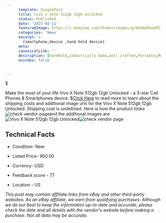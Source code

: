 ```yaml
---
      template: SinglePost
      title: vivo x note 512gb 12gb unlocked
      status: Published
      date: '2023-02-11'
      featuredImage: https://i.ebayimg.com/thumbs/images/g/bOoAAOSwpMZj49Xd/s-l225.jpg
      categories: 'News'
      excerpt: >-
        [smartphone,device ,hand held device]
      meta:
      canonicalLink: ''
      description: [handheld,industrially made,well crafted,Portable,Mobile,Compact,Convenient,Lightweight,Maneuverable,Man-portable,Miniature,Carriable,Hand-held,Light,Holdable,Transportable,Mobile device,Pocket-sized,On-the-go,Wireless,Cordless,Compact size,Convenient size, smartphone,device ,hand held device]
      noindex: false
      
        
---
```

$

Make the most of your life Vivo X Note 512gb 12gb Unlocked - a 3-star Cell Phones & Smartphones device.
$[Click Here](https://www.ebay.com/itm/225407848636?hash=item347b5ad0bc%3Ag%3AbOoAAOSwpMZj49Xd&mkevt=1&mkcid=1&mkrid=711-53200-19255-0&campid=%253CePNCampaignId%253E&customid=%253CreferenceId%253E&toolid=10049) to read more to learn about the shipping costs and additional image urls for the Vivo X Note 512gb 12gb Unlocked. Shipping cost is undefined. Here is how the product looks ![check vendor page](https://i.ebayimg.com/thumbs/images/g/bOoAAOSwpMZj49Xd/s-l225.jpg)and the additional images are![Vivo X Note 512gb 12gb Unlocked](https://i.ebayimg.com/images/g/bOoAAOSwpMZj49Xd/s-l1600.jpg)![check vendor page](https://origin-galleryplus.ebayimg.com/ws/web/225407848636_2_0_1/225x225.jpg,https://origin-galleryplus.ebayimg.com/ws/web/225407848636_3_0_1/225x225.jpg,https://origin-galleryplus.ebayimg.com/ws/web/225407848636_4_0_1/225x225.jpg)



 ## Technical Facts 



     
      

 - Condition- New 


      

 - Listed Price- 950.00 


      

 - Currency- USD 


      

 - Feedback score - 77 


      

 - Location - US 


      
      

 *_This post may contain affiliate links from eBay and other third-party websites. As an eBay affiliate, we earn from qualifying purchases. Although we do our best to keep the information up-to-date and accurate, please check the date and all details with the vendor's website before making a purchase. Not all data may be accurate._*






